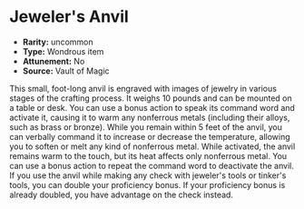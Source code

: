 
# Jeweler's Anvil

* **Rarity:** uncommon
* **Type:** Wondrous item
* **Attunement:** No
* **Source:** Vault of Magic


This small, foot-long anvil is engraved with images of jewelry in various stages of the crafting process. It weighs 10 pounds and can be mounted on a table or desk. You can use a bonus action to speak its command word and activate it, causing it to warm any nonferrous metals (including their alloys, such as brass or bronze). While you remain within 5 feet of the anvil, you can verbally command it to increase or decrease the temperature, allowing you to soften or melt any kind of nonferrous metal. While activated, the anvil remains warm to the touch, but its heat affects only nonferrous metal. You can use a bonus action to repeat the command word to deactivate the anvil. If you use the anvil while making any check with jeweler's tools or tinker's tools, you can double your proficiency bonus. If your proficiency bonus is already doubled, you have advantage on the check instead.
